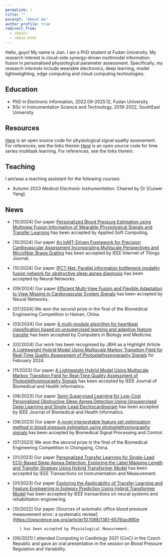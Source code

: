```yaml
---
permalink: /
title: ""
excerpt: "About me"
author_profile: true
redirect_from: 
  - /main/
  - /main.html
---
```


Hello, guys! My name is Jian. I am a PhD student at Fudan University. My research interest is cloud-side synergy-driven multimodal information fusion in personalised physiological parameter assessment. Specifically, my research interests include wearable electronics, deep learning, model lightweighting, edge computing and cloud computing technologies.

## Education 
- PhD in Electronic information, 2022.09-2025.12, <span class="grey">Fudan University</span>
- BSc in Instrumentation Science and Technology, 2019-2022, <span class="grey">SouthEast University</span>

## Resources
[Here](https://github.com/liuyisi123/Leaf_Net) is an open source code for physiological signal quality assessment. For references, see the links therein
[Here](https://github.com/liuyisi123/LSMOE) is an open source code for time series multitask learning. For references, see the links therein.

## Teaching
I am/was a teaching assistant for the following courses:
- Autumn 2023 *Medical Electronic Instrumentation*. Chaired by Dr [Cuiwei Yang].

## News

- [10/2024] Our paper [Personalized Blood Pressure Estimation using Multiview Fusion Information of Wearable Physiological Signals and Transfer Learning](https://www.sciencedirect.com/science/article/abs/pii/S1568494624011645?via%3Dihub) has been accepted by Applied Soft Computing.

- [10/2024] Our paper [An IoMT-Driven Framework for Precision Cardiovascular Assessment Incorporating Multiscale Perspectives and Microfiber Bragg Grating](https://ieeexplore.ieee.org/document/10722856/) has been accepted by IEEE Internet of Things Journal.

- [10/2024] Our paper [IPCT-Net: Parallel information bottleneck modality fusion network for obstructive sleep apnea diagnosis](https://www.sciencedirect.com/science/article/pii/S0893608024007603?via%3Dihub) has been accepted by Neural Networks.

- [09/2024] Our paper [Efficient Multi-View Fusion and Flexible Adaptation to View Missing in Cardiovascular System Signals](https://www.sciencedirect.com/science/article/pii/S0893608024006841?via%3Dihub) has been accepted by Neural Networks.

- [07/2024] We won the second prize in the final of the Biomedical Engineering Competition in Hainan, China.
  
- [03/2024] Our paper [A multi-module algorithm for heartbeat classification based on unsupervised learning and adaptive feature transfer](https://www.sciencedirect.com/science/article/abs/pii/S0010482524001562?via%3Dihub) has been accepted by Computers in Biology and Medicine.

- [02/2024] Our work has been recognised by JBHI as a Highlight Article [A Lightweight Hybrid Model Using Multiscale Markov Transition Field for Real-Time Quality Assessment of Photoplethysmography Signals](https://www.embs.org/jbhi/articles/february-2024-highlights/) for February 2024.

- [11/2023] Our paper [A Lightweight Hybrid Model Using Multiscale Markov Transition Field for Real-Time Quality Assessment of Photoplethysmography Signals]() has been accepted by IEEE Journal of Biomedical and Health Informatics.

- [08/2023] Our paper [Semi-Supervised Learning for Low-Cost Personalized Obstructive Sleep Apnea Detection Using Unsupervised Deep Learning and Single-Lead Electrocardiogram](https://www.sciencedirect.com/science/article/abs/pii/S1746809423006171?via%3Dihub) has been accepted by IEEE Journal of Biomedical and Health Informatics.

- [08/2023] Our paper [A novel interpretable feature set optimization method in blood pressure estimation using photoplethysmography signals](https://ieeexplore.ieee.org/document/10214652) has been accepted by Biomedical Signal Processing and Control.

- [07/2023] We won the second prize in the final of the Biomedical Engineering Competition in Chongqing, China.

- [01/2023] Our paper [Personalized Transfer Learning for Single-Lead ECG-Based Sleep Apnea Detection: Exploring the Label Mapping Length and Transfer Strategy Using Hybrid Transformer Model](https://ieeexplore.ieee.org/document/10243153) has been accepted by IEEE Transactions on Instrumentation and Measurement.

- [01/2023] Our paper [Exploring the Applicability of Transfer Learning and Feature Engineering in Epilepsy Prediction Using Hybrid Transformer Model](https://ieeexplore.ieee.org/document/10046136) has been accepted by IEEE transactions on neural systems and rehabilitation engineering.

- [10/2022] Our paper [Sources of automatic office blood pressure measurement error: a systematic review](https://iopscience.iop.org/article/10.1088/1361-6579/ac890e
        
        
        
        
        
         ) has been accepted by Physiological Measurement.

- [09/2021] I attended Computing in Cardiology 2021 (CinC) in the Czech Republic and gave an oral presentation in the session on Blood Pressure Regulation and Variability.  

<!-- ## Contact
### Email
liuj22@m.fudan.edu.cn

### Address
No.2005 Songhu Road \
Yangpu District \
SHANGHAI \
CN -->
